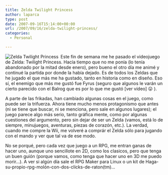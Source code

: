 ```yaml
---
title: Zelda Twilight Princess
author: laparca
type: post
date: 2007-09-16T15:14:00+00:00
url: /2007/09/16/zelda-twilight-princess/
categories:
  - Personal

---
```

<img style="padding-right: 4px;" src='http://blog.laparca.es/wp-content/uploads/2007/09/twilightprincess_22.jpg' alt='Zelda Twilight Princess' align="left" />

Este fin de semana me he pasado el videojuego de Zelda: Twilight Princess. Hacía tiempo que no me ponía (lo tenía abandonado por la mitad desde enero), pero bueno el otro día me animé y continué la partida por donde la había dejado. Es de todos los Zeldas que he jugado el que más me ha gustado, tanto en historia como en diseño. Eso sí, el enemigo que más me gustó fue Fyrus (seguro que algunos le varán un cierto parecido con el Balrog que es por lo que me gustó [ver vídeo] 😛 ).

A parte de las frikadas, han cambiado algunas cosas en el juego, como puede ser la trifuerza. Ahora tiene mucho menos protagonismo que antes (ni se tiene que buscar, ni se menciona, pero sale en algunos lugares); el juego parece algo más serio, tanto gráfica mente, como por algunas cuestiones del argumento, pero sin dejar de ser un Zelda (vamos, está lo de siempre, minujuegos, aventuras, piezas de corazón, etc.). La verdad, cuando me compre la Wii, me volveré a comprár el Zelda sólo para jugando con el mando y ver que tal va de ese modo.

No se porqué, pero cada vez que juego a un RPG, me entran ganas de hacer uno, aunque uno sencillote en 2D, como los clasicos, pero que tenga un buen guión (porque vamos, como tenga que hacer uno en 3D me puedo morir&#8230;). A ver si algún día sale el RPG Maker para Linux o un kit de Haga-su-propio-rpg-molón-con-dos-clicks-de-raton(tm)&#8230;

<p align="center">
</p>